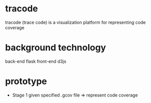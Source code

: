 # tracode

tracode (trace code) is a visualization platform for representing code coverage


# background technology

back-end flask
front-end d3js

# prototype

* Stage 1
    given specified .gcov file => represent code coverage

